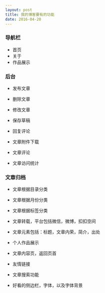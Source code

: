 ```yaml
---
layout: post
title: 我的博客要有的功能
date: 2016-04-20
---
```

### 导航栏
- 首页
- 关于
- 作品展示

### 后台
- 发布文章
- 删除文章
- 修改文章
- 保存草稿
- 回复评论

- 文章附件下载
- 文章评论
- 文章访问统计

### 文章归档
- 文章根据目录分类
- 文章根据月份分类
- 文章根据标签分类


- 文章转载，平台包括微信，微博，扣扣空间
- 文章元素包括：标题，文章内荣，简介，出处
- 个人作品展示
- 文章内容页，返回页首
- 友情链接
- 文章搜索功能
- 好看的侧边栏，字体，以及字体背景